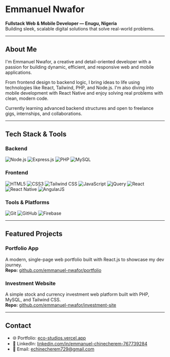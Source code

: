 # Emmanuel Nwafor

**Fullstack Web & Mobile Developer — Enugu, Nigeria**  
Building sleek, scalable digital solutions that solve real-world problems.

---

## About Me

I'm Emmanuel Nwafor, a creative and detail-oriented developer with a passion for building dynamic, efficient, and responsive web and mobile applications.

From frontend design to backend logic, I bring ideas to life using technologies like React, Tailwind, PHP, and Node.js. I'm also diving into mobile development with React Native and enjoy solving real problems with clean, modern code.

Currently learning advanced backend structures and open to freelance gigs, internships, and collaborations.

---

## Tech Stack & Tools

### Backend
![Node.js](https://img.shields.io/badge/Node.js-339933?style=for-the-badge&logo=nodedotjs&logoColor=white)
![Express.js](https://img.shields.io/badge/Express.js-000000?style=for-the-badge&logo=express&logoColor=white)
![PHP](https://img.shields.io/badge/PHP-777BB4?style=for-the-badge&logo=php&logoColor=white)
![MySQL](https://img.shields.io/badge/MySQL-4479A1?style=for-the-badge&logo=mysql&logoColor=white)

### Frontend
![HTML5](https://img.shields.io/badge/HTML5-E34F26?style=for-the-badge&logo=html5&logoColor=white)
![CSS3](https://img.shields.io/badge/CSS3-1572B6?style=for-the-badge&logo=css3&logoColor=white)
![Tailwind CSS](https://img.shields.io/badge/TailwindCSS-06B6D4?style=for-the-badge&logo=tailwind-css&logoColor=white)
![JavaScript](https://img.shields.io/badge/JavaScript-F7DF1E?style=for-the-badge&logo=javascript&logoColor=black)
![jQuery](https://img.shields.io/badge/jQuery-0769AD?style=for-the-badge&logo=jquery&logoColor=white)
![React](https://img.shields.io/badge/React-20232A?style=for-the-badge&logo=react&logoColor=61DAFB)
![React Native](https://img.shields.io/badge/React_Native-20232A?style=for-the-badge&logo=react&logoColor=61DAFB)
![AngularJS](https://img.shields.io/badge/AngularJS-DD0031?style=for-the-badge&logo=angularjs&logoColor=white)

### Tools & Platforms
![Git](https://img.shields.io/badge/Git-F05032?style=for-the-badge&logo=git&logoColor=white)
![GitHub](https://img.shields.io/badge/GitHub-181717?style=for-the-badge&logo=github&logoColor=white)
![Firebase](https://img.shields.io/badge/Firebase-FFCA28?style=for-the-badge&logo=firebase&logoColor=black)

---

## Featured Projects

### Portfolio App  
A modern, single-page web portfolio built with React.js to showcase my dev journey.  
**Repo:** [github.com/emmanuel-nwafor/portfolio](https://github.com/emmanuel-nwafor/portfolio)

### Investment Website  
A simple stock and currency investment web platform built with PHP, MySQL, and Tailwind CSS.  
**Repo:** [github.com/emmanuel-nwafor/investment-site](https://github.com/emmanuel-nwafor/investment-site)

---

## Contact

- 🌐 Portfolio: [eco-studios.vercel.app](https://eco-studios.vercel.app)  
- 🔗 LinkedIn: [linkedin.com/in/emmanuel-chinecherem-767739284](https://www.linkedin.com/in/emmanuel-chinecherem-767739284/)  
- 📧 Email: echinecherem729@gmail.com
